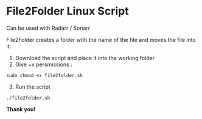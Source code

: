 # File2Folder Linux Script
Can be used with Radarr / Sonarr

File2Folder creates a folder with the name of the file and moves the file into it.

1. Download the script and place it into the working folder
2. Give +x persmissions : 
```
sudo chmod +x file2folder.sh
```
3. Run the script
```
./file2folder.sh
```


**Thank you!**
